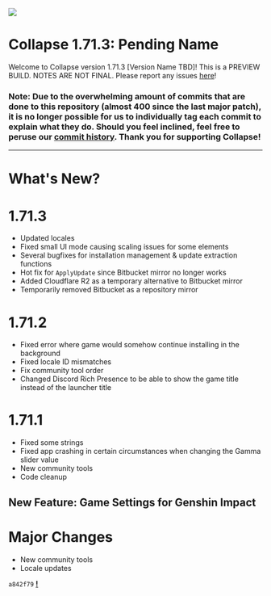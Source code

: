 
![](https://raw.githubusercontent.com/neon-nyan/CollapseLauncher-Page/main/images/banner202304.webp)

# Collapse 1.71.3: Pending Name
Welcome to Collapse version 1.71.3 [Version Name TBD]! This is a PREVIEW BUILD. NOTES ARE NOT FINAL. Please report any issues [here](https://github.com/neon-nyan/Collapse/issues/new/choose)!
### <b>Note: Due to the overwhelming amount of commits that are done to this repository (almost 400 since the last major patch), it is no longer possible for us to individually tag each commit to explain what they do. Should you feel inclined, feel free to peruse our [commit history](https://github.com/neon-nyan/Collapse/commits/main). Thank you for supporting Collapse!</b>

***

# What's New?
# 1.71.3
- Updated locales 
- Fixed small UI mode causing scaling issues for some elements
- Several bugfixes for installation management & update extraction functions
- Hot fix for `ApplyUpdate` since Bitbucket mirror no longer works
- Added Cloudflare R2 as a temporary alternative to Bitbucket mirror
- Temporarily removed Bitbucket as a repository mirror
# 1.71.2
- Fixed error where game would somehow continue installing in the background
- Fixed locale ID mismatches
- Fix community tool order
- Changed Discord Rich Presence to be able to show the game title instead of the launcher title
# 1.71.1
- Fixed some strings
- Fixed app crashing in certain circumstances when changing the Gamma slider value
- New community tools
- Code cleanup
## New Feature: Game Settings for Genshin Impact

# Major Changes
- New community tools
- Locale updates

``a842f79`` [**!**](https://github.com/neon-nyan/Collapse/pull/183) 


